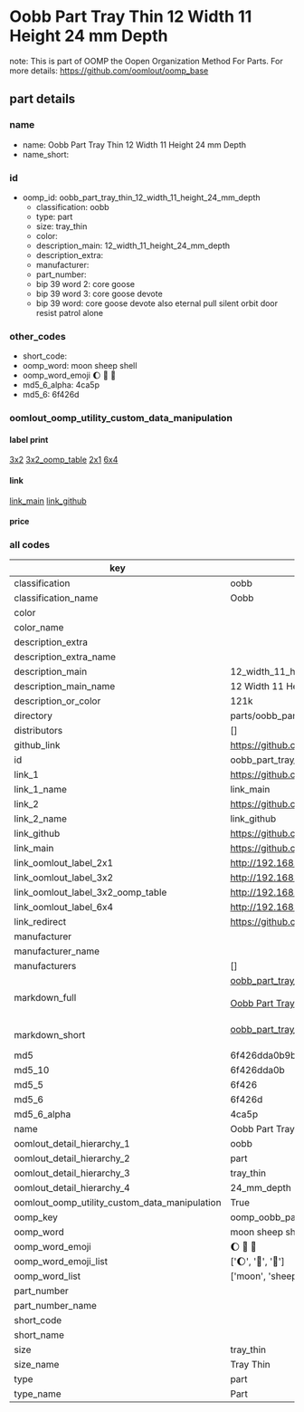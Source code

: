 # Oobb Part Tray Thin 12 Width 11 Height 24 mm Depth  

note: This is part of OOMP the Oopen Organization Method For Parts. For more details: https://github.com/oomlout/oomp_base

##  part details
  







### name
* name: Oobb Part Tray Thin 12 Width 11 Height 24 mm Depth
* name_short: 
### id
* oomp_id: oobb_part_tray_thin_12_width_11_height_24_mm_depth
  * classification: oobb
  * type: part
  * size: tray_thin
  * color: 
  * description_main: 12_width_11_height_24_mm_depth
  * description_extra: 
  * manufacturer: 
  * part_number: 
  * bip 39 word 2: core goose
  * bip 39 word 3: core goose devote
  * bip 39 word: core goose devote also eternal pull silent orbit door resist patrol alone

### other_codes
* short_code: 
* oomp_word: moon sheep shell
* oomp_word_emoji :moon: :sheep: :shell:
* md5_6_alpha: 4ca5p
* md5_6: 6f426d






### oomlout_oomp_utility_custom_data_manipulation
#### label print
[3x2](http://192.168.1.245:1112/?label=oomp%204ca5p)
[3x2_oomp_table](http://192.168.1.108:1112/?label=oomp%204ca5p)
[2x1](http://192.168.1.242:1112/?label=oomp%204ca5p)
[6x4](http://192.168.1.55:1112/?label=oomp%204ca5p)    

#### link

[link_main](https://github.com/oomlout/oomlout_oomp_version_1_messy/tree/main/parts/oobb_part_tray_thin_12_width_11_height_24_mm_depth) [link_github](https://github.com/oomlout/oomlout_oomp_version_1_messy/tree/main/parts/oobb_part_tray_thin_12_width_11_height_24_mm_depth)                             

#### price







### all codes 
| key | value |  
| --- | --- |  
| classification | oobb |  
| classification_name | Oobb |  
| color |  |  
| color_name |  |  
| description_extra |  |  
| description_extra_name |  |  
| description_main | 12_width_11_height_24_mm_depth |  
| description_main_name | 12 Width 11 Height 24 mm Depth |  
| description_or_color | 121k |  
| directory | parts/oobb_part_tray_thin_12_width_11_height_24_mm_depth |  
| distributors | [] |  
| github_link | https://github.com/oomlout/oomlout_oomp_part_src/tree/main/parts/oobb_part_tray_thin_12_width_11_height_24_mm_depth |  
| id | oobb_part_tray_thin_12_width_11_height_24_mm_depth |  
| link_1 | https://github.com/oomlout/oomlout_oomp_version_1_messy/tree/main/parts/oobb_part_tray_thin_12_width_11_height_24_mm_depth |  
| link_1_name | link_main |  
| link_2 | https://github.com/oomlout/oomlout_oomp_version_1_messy/tree/main/parts/oobb_part_tray_thin_12_width_11_height_24_mm_depth |  
| link_2_name | link_github |  
| link_github | https://github.com/oomlout/oomlout_oomp_version_1_messy/tree/main/parts/oobb_part_tray_thin_12_width_11_height_24_mm_depth |  
| link_main | https://github.com/oomlout/oomlout_oomp_version_1_messy/tree/main/parts/oobb_part_tray_thin_12_width_11_height_24_mm_depth |  
| link_oomlout_label_2x1 | http://192.168.1.242:1112/?label=oomp%204ca5p |  
| link_oomlout_label_3x2 | http://192.168.1.245:1112/?label=oomp%204ca5p |  
| link_oomlout_label_3x2_oomp_table | http://192.168.1.108:1112/?label=oomp%204ca5p |  
| link_oomlout_label_6x4 | http://192.168.1.55:1112/?label=oomp%204ca5p |  
| link_redirect | https://github.com/oomlout/oomlout_oomp_version_1_messy/tree/main/parts/oobb_part_tray_thin_12_width_11_height_24_mm_depth |  
| manufacturer |  |  
| manufacturer_name |  |  
| manufacturers | [] |  
| markdown_full | [oobb_part_tray_thin_12_width_11_height_24_mm_depth](none)<br>[](none)<br>[Oobb Part Tray Thin 12 Width 11 Height 24 Mm Depth](none)<br><br> |  
| markdown_short | [oobb_part_tray_thin_12_width_11_height_24_mm_depth](none)<br><br> |  
| md5 | 6f426dda0b9bf90eb526c07479992182 |  
| md5_10 | 6f426dda0b |  
| md5_5 | 6f426 |  
| md5_6 | 6f426d |  
| md5_6_alpha | 4ca5p |  
| name | Oobb Part Tray Thin 12 Width 11 Height 24 mm Depth |  
| oomlout_detail_hierarchy_1 | oobb |  
| oomlout_detail_hierarchy_2 | part |  
| oomlout_detail_hierarchy_3 | tray_thin |  
| oomlout_detail_hierarchy_4 | 24_mm_depth |  
| oomlout_oomp_utility_custom_data_manipulation | True |  
| oomp_key | oomp_oobb_part_tray_thin_12_width_11_height_24_mm_depth |  
| oomp_word | moon sheep shell |  
| oomp_word_emoji | :moon: :sheep: :shell: |  
| oomp_word_emoji_list | [':moon:', ':sheep:', ':shell:'] |  
| oomp_word_list | ['moon', 'sheep', 'shell'] |  
| part_number |  |  
| part_number_name |  |  
| short_code |  |  
| short_name |  |  
| size | tray_thin |  
| size_name | Tray Thin |  
| type | part |  
| type_name | Part |  
